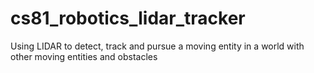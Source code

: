 # cs81_robotics_lidar_tracker
Using LIDAR to detect, track and pursue a moving entity in a world with other moving entities and obstacles
